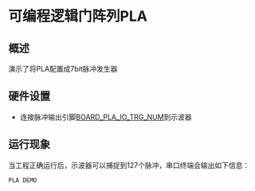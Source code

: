 # 可编程逻辑门阵列PLA
## 概述

演示了将PLA配置成7bit脉冲发生器

## 硬件设置

- 连接脉冲输出引脚[BOARD_PLA_IO_TRG_NUM](lab_board_app_pla_pin)到示波器

## 运行现象

当工程正确运行后，示波器可以捕捉到127个脉冲，串口终端会输出如下信息：
```console
PLA DEMO

```
